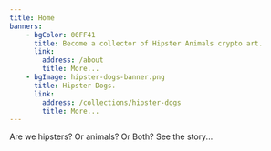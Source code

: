 ```yaml
---
title: Home
banners: 
    - bgColor: 00FF41
      title: Become a collector of Hipster Animals crypto art.
      link:
        address: /about
        title: More...
    - bgImage: hipster-dogs-banner.png
      title: Hipster Dogs.
      link:
        address: /collections/hipster-dogs
        title: More...
---
```


Are we hipsters? Or animals? Or Both? See the story...

